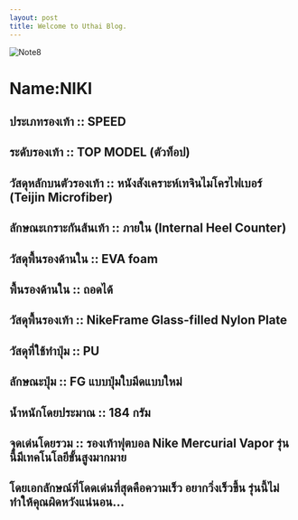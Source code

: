 ```yaml
---
layout: post
title: Welcome to Uthai Blog.
---
```

![Note8](http://2.bp.blogspot.com/-12yb-zW_HLA/Vutm3RaDKaI/AAAAAAAAACg/luIJyGz0EhM-EZU1cOnuuBfYAiJ8Cl1_g/s1600/Nike-Mercurial-Vapor-X-ACC-Red-Violet-Black-2-1.jpg)
#  Name:NIKI
## ประเภทรองเท้า ::  SPEED
## ระดับรองเท้า ::  TOP MODEL (ตัวท็อป)
## วัสดุหลักบนตัวรองเท้า ::  หนังสังเคราะห์เทจินไมโครไฟเบอร์ (Teijin Microfiber)
## ลักษณะเกราะกันส้นเท้า ::  ภายใน (Internal Heel Counter)
## วัสดุพื้นรองด้านใน ::  EVA foam
## พื้นรองด้านใน ::  ถอดได้
## วัสดุพื้นรองเท้า :: NikeFrame Glass-filled Nylon Plate
## วัสดุที่ใช้ทำปุ่ม ::  PU
## ลักษณะปุ่ม ::  FG แบบปุ่มใบมีดแบบใหม่
## น้ำหนักโดยประมาณ ::  184 กรัม
## จุดเด่นโดยรวม ::  รองเท้าฟุตบอล Nike Mercurial Vapor รุ่นนี้มีเทคโนโลยีขั้นสูงมากมาย
## โดยเอกลักษณ์ที่โดดเด่นที่สุดคือความเร็ว อยากวิ่งเร็วขึ้น รุ่นนี้ไม่ทำให้คุณผิดหวังแน่นอน…
